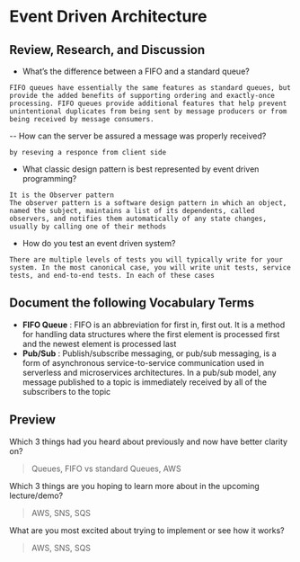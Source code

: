 # Event Driven Architecture

## Review, Research, and Discussion

- What’s the difference between a FIFO and a standard queue?
```
FIFO queues have essentially the same features as standard queues, but provide the added benefits of supporting ordering and exactly-once processing. FIFO queues provide additional features that help prevent unintentional duplicates from being sent by message producers or from being received by message consumers.
```
-- How can the server be assured a message was properly received?
```
by reseving a responce from client side 
```
- What classic design pattern is best represented by event driven programming?
```
It is the Observer pattern
The observer pattern is a software design pattern in which an object, named the subject, maintains a list of its dependents, called observers, and notifies them automatically of any state changes, usually by calling one of their methods
```
- How do you test an event driven system?
```
There are multiple levels of tests you will typically write for your system. In the most canonical case, you will write unit tests, service tests, and end-to-end tests. In each of these cases
```

## Document the following Vocabulary Terms


- **FIFO Queue** : FIFO is an abbreviation for first in, first out. It is a method for handling data structures where the first element is processed first and the newest element is processed last
- **Pub/Sub** : Publish/subscribe messaging, or pub/sub messaging, is a form of asynchronous service-to-service communication used in serverless and microservices architectures. In a pub/sub model, any message published to a topic is immediately received by all of the subscribers to the topic


## Preview

Which 3 things had you heard about previously and now have better clarity on?
> Queues, FIFO vs standard Queues, AWS

Which 3 things are you hoping to learn more about in the upcoming lecture/demo?
>  AWS, SNS, SQS

What are you most excited about trying to implement or see how it works?
>  AWS, SNS, SQS


